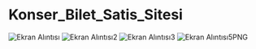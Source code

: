 # Konser_Bilet_Satis_Sitesi
![Ekran Alıntısı](https://user-images.githubusercontent.com/57031420/166934987-791e6715-6b19-4e11-b3bb-08c01db6873b.PNG)
![Ekran Alıntısı2](https://user-images.githubusercontent.com/57031420/166935060-027c9f81-a171-4847-a97f-bab87f125385.PNG)
![Ekran Alıntısı3](https://user-images.githubusercontent.com/57031420/166935073-a8ee96d1-9f33-4ec0-8a9d-050fddafde09.PNG)
![Ekran Alıntısı5PNG](https://user-images.githubusercontent.com/57031420/166935088-ac1314dd-e5f2-4154-b516-243727472e89.PNG)

